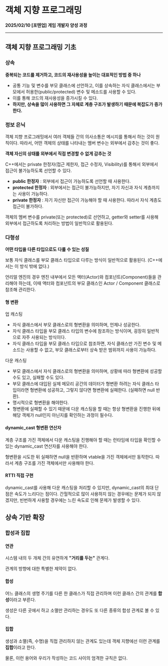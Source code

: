 # 객체 지향 프로그래밍

**2025/02/10 [포텐업] 게임 개발자 양성 과정**

---

## 객체 지향 프로그래밍 기초

### 상속

**중복되는 코드를 제거하고, 코드의 재사용성을 높이는 대표적인 방법 중 하나**

- 공통 기능 및 변수를 부모 클래스에 선언하고, 이를 상속하는 자식 클래스에서는 부모에서 허용한(public/protected) 변수 및 메소드를 사용할 수 있다.
- 이를 통해 코드의 재사용성을 증가시킬 수 있다.
- **하지만, 상속을 많이 사용하면 그 자체로 계층 구조가 발생하기 때문에 복잡도가 증가한다.**



### 정보 은닉

객체 지향 프로그래밍에서 여러 객체들 간의 의사소통은 메시지를 통해서 하는 것이 원칙이다. 따라서, 어떤 객체의 상태를 나타내는 멤버 변수는 외부에서 감추는 것이 좋다.

**객체 자신의 상태를 외부에서 직접 변경할 수 없게 감추는 것**

C++에서는 private 한정자(접근 제한자, 접근 수정자, Visibility)를 통해서 외부에서 접근이 불가능하도록 선언할 수 있다.

- **public 한정자** : 외부에서 접근이 가능하도록 선언할 때 사용한다.
- **protected 한정자** : 외부에서는 접근이 불가능하지만, 자기 자신과 자식 계층까지는 사용이 가능하다.
- **private 한정자** : 자기 자신만 접근이 가능해야 할 때 사용한다. 따라서 자식 계층도 접근이 불가하다.

객체의 멤버 변수를 private(또는 protected)로 선언하고, getter와 setter를 사용해 외부에서 접근하도록 처리하는 방법이 일반적으로 활용된다.



### 다형성

**어떤 타입을 다른 타입으로도 다룰 수 있는 성질**

보통 자식 클래스를 부모 클래스 타입으로 다루는 방식이 일반적으로 활용된다. (C++에서는 이 방식 밖에 없다.)

언리얼 엔진의 경우 엔진 내부에서 모든 액터(Actor)와 컴포넌트(Component)들을 관리해야 하는데, 이때 액터와 컴포넌트의 부모 클래스인 Actor / Component 클래스로 참조해 관리한다.



#### 형 변환

업 캐스팅

* 자식 클래스에서 부모 클래스로의 형변환을 의미하며, 언제나 성공한다.
* 자식 클래스 타입을 부모 클래스 타입의 변수에 참조하는 방식이며, 굉장히 일반적으로 자주 사용되는 방식이다.
* 자식 클래스 타입을 부모 클래스 타입으로 참조하면, 자식 클래스만 가진 변수 및 메소드는 사용할 수 없고, 부모 클래스로부터 상속 받은 범위까지 사용이 가능하다.

다운 캐스팅

- 부모 클래스에서 자식 클래스로의 형변환을 의미하며, 상황에 따라 형변환에 성공할 수도 있고, 실패할 수도 있다.
- 부모 클래스에 대입된 실제 메모리 공간의 데이터가 형변환 하려는 자식 클래스 타입이라면 형변환에 성공하고, 그렇지 않다면 형변환에 실패한다. (실패하면 null 반환).
- 명시적으로 형변환을 해야한다.
- 형변환에 실패할 수 있기 때문에 다운 캐스팅을 할 때는 항상 형변환을 진행한 뒤에 해당 객체가 null인지 아닌지를 확인하는 과정이 필수다.



#### dynamic_cast 형변환 연산자

계층 구조를 가진 객체에서 다운 캐스팅을 진행해야 할 때는 런타임에 타입을 확인할 수 있는 dynamic_cast 연산자를 사용해야 한다.

형변환을 시도한 뒤 실패하면 null을 반환하며 vtable을 가진 객체에서만 동작한다. 따라서 계층 구조를 가진 객체에서만 사용해야 한다.



#### RTTI 직접 구현

dynamic_cast를 사용해 다운 캐스팅을 처리할 수 있지만, dynamic_cast의 최대 단점은 속도가 느리다는 점이다. 간헐적으로 많이 사용하지 않는 경우에는 문제가 되지 않겠지만, 빈번하게 사용할 경우에는 느린 속도로 인해 문제가 발생할 수 있다.



## 상속 기반 확장

### 합성과 집합

#### 연관

시스템 내의 두 개체 간의 유연하게 **"거리를 두는"** 관계다.

관계의 방향에 대한 특별한 제약이 없다.

#### 합성

어느 클래스의 생명 주기를 다른 한 클래스가 직접 관리하며 이런 클래스 간의 관계를 **합성**이라고 부른다.

생성은 다른 곳에서 하고 소멸만 관리하는 경우도 또 다른 종류의 합성 관계로 볼 수 있다.

#### 집합

생성과 소멸(즉, 수명)을 직접 관리하지 않는 관계도 있는데 객체 지향에선 이런 관계를 **집합**이라고 한다.

물론, 이런 용어와 우리가 작성하는 코드 사이의 엄격한 규칙은 없다.
